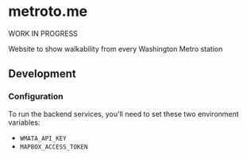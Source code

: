 # metroto.me

WORK IN PROGRESS

Website to show walkability from every Washington Metro station

## Development

### Configuration

To run the backend services, you'll need to set these two environment variables:

* `WMATA_API_KEY`
* `MAPBOX_ACCESS_TOKEN`